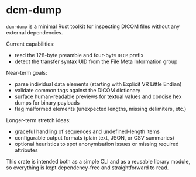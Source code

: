 # dcm-dump

`dcm-dump` is a minimal Rust toolkit for inspecting DICOM files without any external dependencies.

Current capabilities:
- read the 128-byte preamble and four-byte `DICM` prefix
- detect the transfer syntax UID from the File Meta Information group

Near-term goals:
- parse individual data elements (starting with Explicit VR Little Endian)
- validate common tags against the DICOM dictionary
- surface human-readable previews for textual values and concise hex dumps for binary payloads
- flag malformed elements (unexpected lengths, missing delimiters, etc.)

Longer-term stretch ideas:
- graceful handling of sequences and undefined-length items
- configurable output formats (plain text, JSON, or CSV summaries)
- optional heuristics to spot anonymisation issues or missing required attributes

This crate is intended both as a simple CLI and as a reusable library module, so everything is kept dependency-free and straightforward to read.
